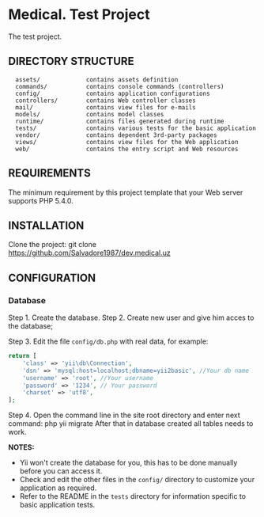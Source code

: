 Medical. Test Project
============================

The test project.

DIRECTORY STRUCTURE
-------------------

      assets/             contains assets definition
      commands/           contains console commands (controllers)
      config/             contains application configurations
      controllers/        contains Web controller classes
      mail/               contains view files for e-mails
      models/             contains model classes
      runtime/            contains files generated during runtime
      tests/              contains various tests for the basic application
      vendor/             contains dependent 3rd-party packages
      views/              contains view files for the Web application
      web/                contains the entry script and Web resources



REQUIREMENTS
------------

The minimum requirement by this project template that your Web server supports PHP 5.4.0.


INSTALLATION
------------

Clone the project:
git clone https://github.com/Salvadore1987/dev.medical.uz


CONFIGURATION
-------------

### Database

Step 1. Create the database.
Step 2. Create new user and give him acces to the database;

Step 3.
Edit the file `config/db.php` with real data, for example:

```php
return [
    'class' => 'yii\db\Connection',
    'dsn' => 'mysql:host=localhost;dbname=yii2basic', //Your db name
    'username' => 'root', //Your username
    'password' => '1234', // Your password
    'charset' => 'utf8',
];
```

Step 4.
Open the command line in the site root directory and enter next command:
php yii migrate
After that in database created all tables needs to work.

**NOTES:**
- Yii won't create the database for you, this has to be done manually before you can access it.
- Check and edit the other files in the `config/` directory to customize your application as required.
- Refer to the README in the `tests` directory for information specific to basic application tests.
